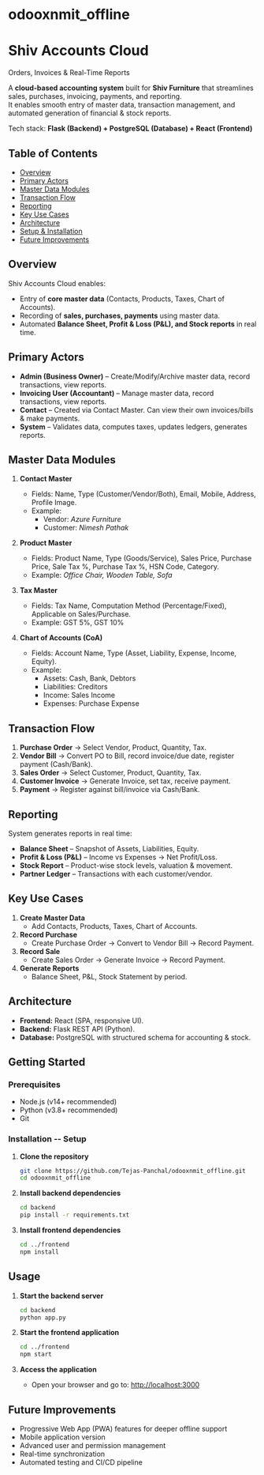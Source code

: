 # odooxnmit_offline
# Shiv Accounts Cloud  
Orders, Invoices & Real-Time Reports

A **cloud-based accounting system** built for **Shiv Furniture** that streamlines sales, purchases, invoicing, payments, and reporting.  
It enables smooth entry of master data, transaction management, and automated generation of financial & stock reports.  

Tech stack: **Flask (Backend) + PostgreSQL (Database) + React (Frontend)**  

## Table of Contents
- [Overview](#-overview)
- [Primary Actors](#-primary-actors)
- [Master Data Modules](#-master-data-modules)
- [Transaction Flow](#-transaction-flow)
- [Reporting](#-reporting)
- [Key Use Cases](#-key-use-cases)
- [Architecture](#-architecture)
- [Setup & Installation](#-setup--installation)
- [Future Improvements](#-future-improvements)

## Overview
Shiv Accounts Cloud enables:  
- Entry of **core master data** (Contacts, Products, Taxes, Chart of Accounts).  
- Recording of **sales, purchases, payments** using master data.  
- Automated **Balance Sheet, Profit & Loss (P&L), and Stock reports** in real time.  

## Primary Actors
- **Admin (Business Owner)** – Create/Modify/Archive master data, record transactions, view reports.  
- **Invoicing User (Accountant)** – Manage master data, record transactions, view reports.  
- **Contact** – Created via Contact Master. Can view their own invoices/bills & make payments.  
- **System** – Validates data, computes taxes, updates ledgers, generates reports.  

## Master Data Modules
1. **Contact Master**  
   - Fields: Name, Type (Customer/Vendor/Both), Email, Mobile, Address, Profile Image.  
   - Example:  
     - Vendor: *Azure Furniture*  
     - Customer: *Nimesh Pathak*  

2. **Product Master**  
   - Fields: Product Name, Type (Goods/Service), Sales Price, Purchase Price, Sale Tax %, Purchase Tax %, HSN Code, Category.  
   - Example: *Office Chair, Wooden Table, Sofa*  

3. **Tax Master**  
   - Fields: Tax Name, Computation Method (Percentage/Fixed), Applicable on Sales/Purchase.  
   - Example: GST 5%, GST 10%  

4. **Chart of Accounts (CoA)**  
   - Fields: Account Name, Type (Asset, Liability, Expense, Income, Equity).  
   - Example:  
     - Assets: Cash, Bank, Debtors  
     - Liabilities: Creditors  
     - Income: Sales Income  
     - Expenses: Purchase Expense  

## Transaction Flow
1. **Purchase Order** → Select Vendor, Product, Quantity, Tax.  
2. **Vendor Bill** → Convert PO to Bill, record invoice/due date, register payment (Cash/Bank).  
3. **Sales Order** → Select Customer, Product, Quantity, Tax.  
4. **Customer Invoice** → Generate Invoice, set tax, receive payment.  
5. **Payment** → Register against bill/invoice via Cash/Bank. 

## Reporting
System generates reports in real time:  
- **Balance Sheet** – Snapshot of Assets, Liabilities, Equity.  
- **Profit & Loss (P&L)** – Income vs Expenses → Net Profit/Loss.  
- **Stock Report** – Product-wise stock levels, valuation & movement.  
- **Partner Ledger** – Transactions with each customer/vendor.  

## Key Use Cases
1. **Create Master Data**  
   - Add Contacts, Products, Taxes, Chart of Accounts.  
2. **Record Purchase**  
   - Create Purchase Order → Convert to Vendor Bill → Record Payment.  
3. **Record Sale**  
   - Create Sales Order → Generate Invoice → Record Payment.  
4. **Generate Reports**  
   - Balance Sheet, P&L, Stock Statement by period.  

## Architecture
- **Frontend:** React (SPA, responsive UI).  
- **Backend:** Flask REST API (Python).  
- **Database:** PostgreSQL with structured schema for accounting & stock.  

## Getting Started

### Prerequisites
- Node.js (v14+ recommended)
- Python (v3.8+ recommended)
- Git

### Installation -- Setup

1. **Clone the repository**
    ```bash
    git clone https://github.com/Tejas-Panchal/odooxnmit_offline.git
    cd odooxnmit_offline
    ```

2. **Install backend dependencies**
    ```bash
    cd backend
    pip install -r requirements.txt
    ```

3. **Install frontend dependencies**
    ```bash
    cd ../frontend
    npm install
    ```

## Usage

1. **Start the backend server**
    ```bash
    cd backend
    python app.py
    ```

2. **Start the frontend application**
    ```bash
    cd ../frontend
    npm start
    ```

3. **Access the application**
   - Open your browser and go to: [http://localhost:3000](http://localhost:3000)

## Future Improvements
- Progressive Web App (PWA) features for deeper offline support
- Mobile application version
- Advanced user and permission management
- Real-time synchronization
- Automated testing and CI/CD pipeline
